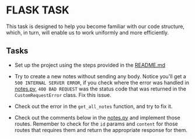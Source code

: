 # FLASK TASK

This task is designed to help you become familiar with our code structure, which, in turn, will enable us to work uniformly and more efficiently.

## Tasks

- Set up the project using the steps provided in the [README.md](README.md#installation)

- Try to create a new notes without sending any body. Notice you'll get a `500 INTERNAL SERVER ERROR`, if you check where the error was handled in [notes.py](app/routes/notes.py), `400 BAD REQUEST` was the status code that was returned in the `CustomRequestError` class. Fix this issue.

- Check out the error in the `get_all_notes` function, and try to fix it.

- Check out the comments below in the [notes.py](app/routes/notes.py) and implement those routes. Remember to check for the `id` params and `content` for those routes that requires them and return the appropriate response for them.
